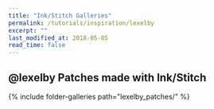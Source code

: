 ```yaml
---
title: "Ink/Stitch Galleries"
permalink: /tutorials/inspiration/lexelby
excerpt: ""
last_modified_at: 2018-05-05
read_time: false  
---
```


## @lexelby Patches made with Ink/Stitch ##

{% include folder-galleries path="lexelby_patches/" %}


